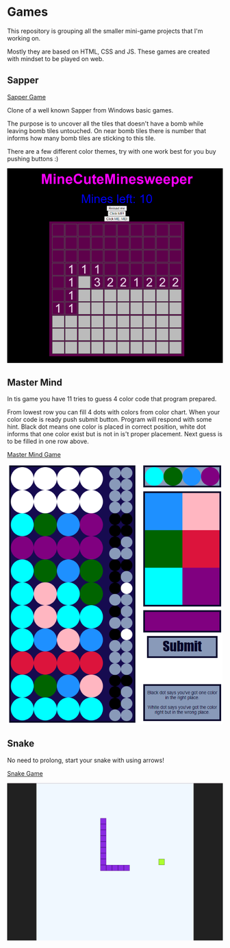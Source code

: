 # Games

This repository is grouping all the smaller mini-game projects that I'm working on.

Mostly they are based on HTML, CSS and JS. 
These games are created with mindset to be played on web. 

<h2>Sapper</h2>

[Sapper Game](../Games/tree/main/AKSapper/)

Clone of a well known Sapper from Windows basic games.

The purpose is to uncover all the tiles that doesn't have a bomb while leaving bomb tiles untouched. On near bomb tiles there is number that informs how many bomb tiles are sticking to this tile.

There are a few different color themes, try with one work best for you buy pushing buttons :) 

![alt text](https://github.com/AKuuna/Games/blob/main/screenshots/sapper_screenshot.png "Sapper")

<h2>Master Mind</h2>

In tis game you have 11 tries to guess 4 color code that program prepared. 

From lowest row you can fill 4 dots with colors from color chart. When your color code is ready push submit button. 
Program will respond with some hint. Black dot means one color is placed in correct position, white dot informs that one color exist but is not in is't proper placement. 
Next guess is to be filled in one row above.

[Master Mind Game](../Games/tree/main/AKMastermind/)

![alt text](https://github.com/AKuuna/Games/blob/main/screenshots/mastermind_screenshot.png "MasterMind")

<h2>Snake</h2>

No need to prolong, start your snake with using arrows!

[Snake Game](../Games/tree/main/AKSnakeUno/)

![alt text](https://github.com/AKuuna/Games/blob/main/screenshots/snake_screenshoot.png "Snake")

